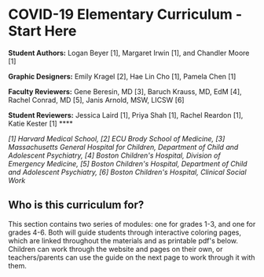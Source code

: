 # COVID-19 Elementary Curriculum - Start Here

**Student Authors:** Logan Beyer \[1\], Margaret Irwin \[1\], and Chandler Moore \[1\]

**Graphic Designers:** Emily Kragel \[2\], Hae Lin Cho \[1\], Pamela Chen \[1\]

**Faculty Reviewers:** Gene Beresin, MD \[3\], Baruch Krauss, MD, EdM \[4\], Rachel Conrad, MD \[5\], Janis Arnold, MSW, LICSW \[6\]

**Student Reviewers:** Jessica Laird \[1\], Priya Shah \[1\], Rachel Reardon \[1\], Katie Kester \[1\] ****

_\[1\] Harvard Medical School, \[2\] ECU Brody School of Medicine, \[3\] Massachusetts General Hospital for Children, Department of Child and Adolescent Psychiatry, \[4\] Boston Children's Hospital, Division of Emergency Medicine, \[5\] Boston Children's Hospital, Department of Child and Adolescent Psychiatry, \[6\] Boston Children's Hospital, Clinical Social Work_

## Who is this curriculum for?

This section contains two series of modules: one for grades 1-3, and one for grades 4-6. Both will guide students through interactive coloring pages, which are linked throughout the materials and as printable pdf's below. Children can work through the website and pages on their own, or teachers/parents can use the guide on the next page to work through it with them.





